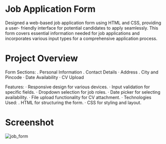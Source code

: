 # Job Application Form
Designed a web-based job application form using HTML and CSS, providing a user-
friendly interface for potential candidates to apply seamlessly. This form covers
essential information needed for job applications and incorporates various input types
for a comprehensive application process.

# Project Overview
  Form Sections:
. Personal Information
. Contact Details
· Address
. City and Pincode
· Date Availability
· CV Upload

  Features:
· Responsive design for various devices.
· Input validation for specific fields.
· Dropdown selection for job roles.
· Date picker for selecting availability.
· File upload functionality for CV attachment.
· Technologies Used:
. HTML for structuring the form.
· CSS for styling and layout.

# Screenshot
![job_form](https://github.com/PriyanshGarg15/JOB_APPLICATION_FORM/assets/116974262/a6167ab7-9d14-4ad9-85dd-b61609cdc53d)
